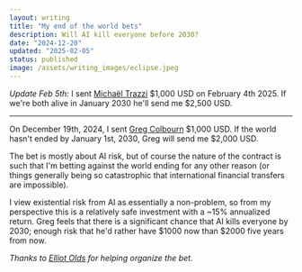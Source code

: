 ```yaml
---
layout: writing
title: "My end of the world bets"
description: Will AI kill everyone before 2030?
date: "2024-12-20" 
updated: "2025-02-05"
status: published
image: /assets/writing_images/eclipse.jpeg
---
```


_Update Feb 5th:_ I sent [Michaël Trazzi](https://michaeltrazzi.com/) $1,000 USD on February 4th 2025. If we're both alive in January 2030 he'll send me $2,500 USD. 

---

On December 19th, 2024, I sent [Greg Colbourn](https://twitter.com/gcolbourn) $1,000 USD. If the world hasn't ended by January 1st, 2030, Greg will send me $2,000 USD. 

The bet is mostly about AI risk, but of course the nature of the contract is such that I'm betting against the world ending for any other reason (or things generally being so catastrophic that international financial transfers are impossible). 

I view existential risk from AI as essentially a non-problem, so from my perspective this is a relatively safe investment with a ~15% annualized return. Greg feels that there is a significant chance that AI kills everyone by 2030; enough risk that he'd rather have $1000 now than $2000 five years from now. 

_Thanks to [Elliot Olds](https://elliotolds.com/) for helping organize the bet._